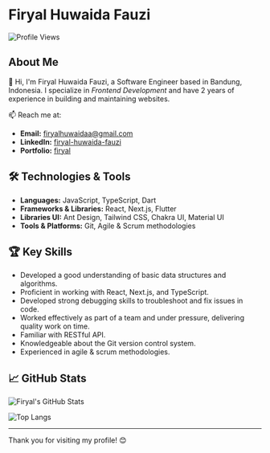 # Firyal Huwaida Fauzi

![Profile Views](https://komarev.com/ghpvc/?username=firyalhfz&style=flat-square)

## About Me

👋 Hi, I'm Firyal Huwaida Fauzi, a Software Engineer based in Bandung, Indonesia. I specialize in *Frontend Development* and have 2 years of experience in building and maintaining websites.

📫 Reach me at:
- **Email:** [firyalhuwaidaa@gmail.com](mailto:firyalhuwaidaa@gmail.com)
- **LinkedIn:** [firyal-huwaida-fauzi](https://www.linkedin.com/in/firyal-huwaida-fauzi)
- **Portfolio:** [firyal](http://firyal.vercel.app)

## 🛠️ Technologies & Tools

- **Languages:** JavaScript, TypeScript, Dart
- **Frameworks & Libraries:** React, Next.js, Flutter
- **Libraries UI:** Ant Design, Tailwind CSS, Chakra UI, Material UI
- **Tools & Platforms:** Git, Agile & Scrum methodologies


## 🏆 Key Skills

- Developed a good understanding of basic data structures and algorithms.
- Proficient in working with React, Next.js, and TypeScript.
- Developed strong debugging skills to troubleshoot and fix issues in code.
- Worked effectively as part of a team and under pressure, delivering quality work on time.
- Familiar with RESTful API.
- Knowledgeable about the Git version control system.
- Experienced in agile & scrum methodologies.

## 📈 GitHub Stats

![Firyal's GitHub Stats](https://github-readme-stats.vercel.app/api?username=firyalhfz&show_icons=true&theme=radical)

![Top Langs](https://github-readme-stats.vercel.app/api/top-langs/?username=firyalhfz&layout=compact&theme=radical)

---

Thank you for visiting my profile! 😊
